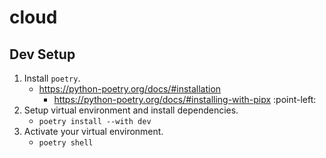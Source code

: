 # cloud

## Dev Setup

1. Install `poetry`.
    * https://python-poetry.org/docs/#installation
        * https://python-poetry.org/docs/#installing-with-pipx :point-left: 
2. Setup virtual environment and install dependencies.
    * `poetry install --with dev`
3. Activate your virtual environment.
    * `poetry shell`
